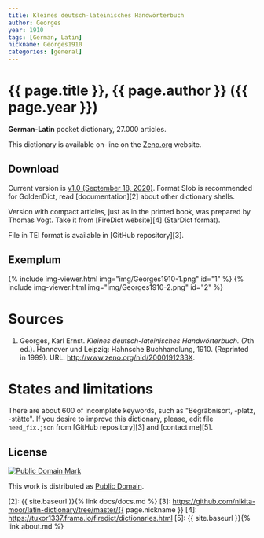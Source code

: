 ```yaml
---
title: Kleines deutsch-lateinisches Handwörterbuch
author: Georges
year: 1910
tags: [German, Latin]
nickname: Georges1910
categories: [general]
---
```

# {{ page.title }}, {{ page.author }} ({{ page.year }})

**German**-**Latin** pocket dictionary, 27.000 articles.

This dictionary is available on-line on the [Zeno.org](http://www.zeno.org/nid/2000191233X) website.


## Download

Current version is [v1.0 (September 18, 2020)][1]. Format Slob is recommended for GoldenDict, read [documentation][2] about other dictionary shells.

Version with compact articles, just as in the printed book, was prepared by Thomas Vogt. Take it from [FireDict website][4] (StarDict format).

File in TEI format is available in [GitHub repository][3].


## Exemplum

{% include img-viewer.html img="img/Georges1910-1.png" id="1" %}
{% include img-viewer.html img="img/Georges1910-2.png" id="2" %}


# Sources

1. Georges, Karl Ernst. _Kleines deutsch-lateinisches Handwörterbuch._ (7th ed.). Hannover und Leipzig: Hahnsche Buchhandlung, 1910. (Reprinted in 1999). URL: <http://www.zeno.org/nid/2000191233X>.


# States and limitations

There are about 600 of incomplete keywords, such as "Begräbnisort, -platz, -stätte". If you desire to improve this dictionary, please, edit file `need_fix.json` from [GitHub repository][3] and [contact me][5].


## License

<a rel="license" href="http://creativecommons.org/publicdomain/mark/1.0/">
<img src="https://licensebuttons.net/p/mark/1.0/88x31.png"
     style="border-style: none;" alt="Public Domain Mark" />
</a>

This work is distributed as <a rel="license" href="http://creativecommons.org/publicdomain/mark/1.0/">Public Domain</a>.



[1]: https://github.com/nikita-moor/latin-dictionary/releases/tag/2020-09-18
[2]: {{ site.baseurl }}{% link docs/docs.md %}
[3]: https://github.com/nikita-moor/latin-dictionary/tree/master/{{ page.nickname }}
[4]: https://tuxor1337.frama.io/firedict/dictionaries.html
[5]: {{ site.baseurl }}{% link about.md %}

